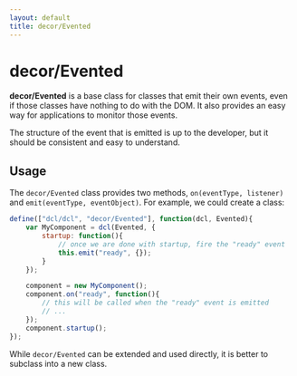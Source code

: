 ```yaml
---
layout: default
title: decor/Evented
---
```


# decor/Evented

**decor/Evented** is a base class for classes that emit their own events, even if those classes have nothing
to do with the DOM.  It also provides an easy way for applications to monitor those events.

The structure of the event that is emitted is up to the
developer, but it should be consistent and easy to understand.

## Usage

The `decor/Evented` class provides two methods, `on(eventType, listener)` and `emit(eventType, eventObject)`.
For example, we could create a class:

```js
define(["dcl/dcl", "decor/Evented"], function(dcl, Evented){
	var MyComponent = dcl(Evented, {
		startup: function(){
			// once we are done with startup, fire the "ready" event
			this.emit("ready", {});
		}
	});

	component = new MyComponent();
	component.on("ready", function(){
		// this will be called when the "ready" event is emitted
		// ...
	});
	component.startup();
});
```

While `decor/Evented` can be extended and used directly, it is better to subclass into a new class.
